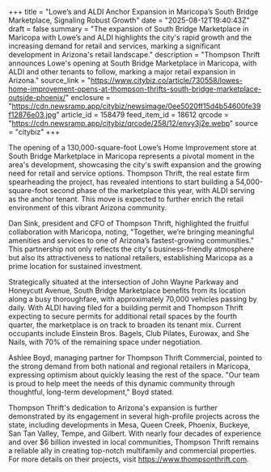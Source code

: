 +++
title = "Lowe’s and ALDI Anchor Expansion in Maricopa’s South Bridge Marketplace, Signaling Robust Growth"
date = "2025-08-12T19:40:43Z"
draft = false
summary = "The expansion of South Bridge Marketplace in Maricopa with Lowe’s and ALDI highlights the city's rapid growth and the increasing demand for retail and services, marking a significant development in Arizona's retail landscape."
description = "Thompson Thrift announces Lowe's opening at South Bridge Marketplace in Maricopa, with ALDI and other tenants to follow, marking a major retail expansion in Arizona."
source_link = "https://www.citybiz.co/article/730558/lowes-home-improvement-opens-at-thompson-thrifts-south-bridge-marketplace-outside-phoenix/"
enclosure = "https://cdn.newsramp.app/citybiz/newsimage/0ee5020ff15d4b54600fe39f12876e03.jpg"
article_id = 158479
feed_item_id = 18612
qrcode = "https://cdn.newsramp.app/citybiz/qrcode/258/12/envy3j2e.webp"
source = "citybiz"
+++

<p>The opening of a 130,000-square-foot Lowe’s Home Improvement store at South Bridge Marketplace in Maricopa represents a pivotal moment in the area's development, showcasing the city's swift expansion and the growing need for retail and service options. Thompson Thrift, the real estate firm spearheading the project, has revealed intentions to start building a 54,000-square-foot second phase of the marketplace this year, with ALDI serving as the anchor tenant. This move is expected to further enrich the retail environment of this vibrant Arizona community.</p><p>Dan Sink, president and CFO of Thompson Thrift, highlighted the fruitful collaboration with Maricopa, noting, "Together, we’re bringing meaningful amenities and services to one of Arizona’s fastest-growing communities." This partnership not only reflects the city's business-friendly atmosphere but also its attractiveness to national retailers, establishing Maricopa as a prime location for sustained investment.</p><p>Strategically situated at the intersection of John Wayne Parkway and Honeycutt Avenue, South Bridge Marketplace benefits from its location along a busy thoroughfare, with approximately 70,000 vehicles passing by daily. With ALDI having filed for a building permit and Thompson Thrift expecting to secure permits for additional retail spaces by the fourth quarter, the marketplace is on track to broaden its tenant mix. Current occupants include Einstein Bros. Bagels, Club Pilates, Eurowax, and She Nails, with 70% of the remaining space under negotiation.</p><p>Ashlee Boyd, managing partner for Thompson Thrift Commercial, pointed to the strong demand from both national and regional retailers in Maricopa, expressing optimism about quickly leasing the rest of the space. "Our team is proud to help meet the needs of this dynamic community through thoughtful, long-term development," Boyd stated.</p><p>Thompson Thrift's dedication to Arizona's expansion is further demonstrated by its engagement in several high-profile projects across the state, including developments in Mesa, Queen Creek, Phoenix, Buckeye, San Tan Valley, Tempe, and Gilbert. With nearly four decades of experience and over $6 billion invested in local communities, Thompson Thrift remains a reliable ally in creating top-notch multifamily and commercial properties. For more details on their projects, visit <a href="https://www.thompsonthrift.com" rel="nofollow" target="_blank">https://www.thompsonthrift.com</a>.</p>